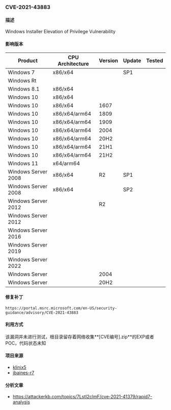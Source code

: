 ###  CVE-2021-43883

#### 描述

Windows Installer Elevation of Privilege Vulnerability

#### 影响版本

| Product             | CPU Architecture | Version | Update | Tested |
| ------------------- | ---------------- | ------- | ------ | ------ |
| Windows 7           | x86/x64          |         | SP1    |        |
| Windows Rt          |                  |         |        |        |
| Windows 8.1         | x86/x64          |         |        |        |
| Windows 10          | x86/x64          |         |        |        |
| Windows 10          | x86/x64          | 1607    |        |        |
| Windows 10          | x86/x64/arm64    | 1809    |        |        |
| Windows 10          | x86/x64/arm64    | 1909    |        |        |
| Windows 10          | x86/x64/arm64    | 2004    |        |        |
| Windows 10          | x86/x64/arm64    | 20H2    |        |        |
| Windows 10          | x86/x64/arm64    | 21H1    |        |        |
| Windows 10          | x86/x64/arm64    | 21H2    |        |        |
| Windows 11          | x64/arm64        |         |        |        |
| Windows Server 2008 | x86/x64          | R2      | SP1    |        |
| Windows Server 2008 | x86/x64          |         | SP2    |        |
| Windows Server 2012 |                  | R2      |        |        |
| Windows Server 2012 |                  |         |        |        |
| Windows Server 2016 |                  |         |        |        |
| Windows Server 2019 |                  |         |        |        |
| Windows Server 2022 |                  |         |        |        |
| Windows Server      |                  | 2004    |        |        |
| Windows Server      |                  | 20H2    |        |        |

#### 修复补丁

```
https://portal.msrc.microsoft.com/en-US/security-guidance/advisory/CVE-2021-43883
```

#### 利用方式

该漏洞并未进行测试，根目录留存着网络收集**[CVE编号].zip**的EXP或者POC，代码状态未知

#### 项目来源

- [klinix5](https://github.com/klinix5/InstallerFileTakeOver)
- [jbaines-r7](https://github.com/jbaines-r7/shakeitoff)

#### 分析文章

- https://attackerkb.com/topics/7LstI2clmF/cve-2021-41379/rapid7-analysis

